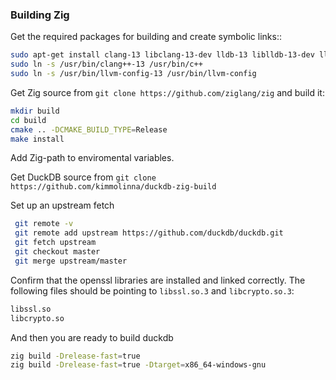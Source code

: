 ### Building Zig
Get the required packages for building and create symbolic links::
```bash
sudo apt-get install clang-13 libclang-13-dev lldb-13 liblldb-13-dev lld-13 llvm-13 libllvm13 lld-13 liblld-13-dev cmake
sudo ln -s /usr/bin/clang++-13 /usr/bin/c++
sudo ln -s /usr/bin/llvm-config-13 /usr/bin/llvm-config
```

Get Zig source from `git clone https://github.com/ziglang/zig` and build it:

```bash
mkdir build
cd build
cmake .. -DCMAKE_BUILD_TYPE=Release
make install
```
Add Zig-path to enviromental variables.

Get DuckDB source from `git clone https://github.com/kimmolinna/duckdb-zig-build`

Set up an upstream fetch
```bash
 git remote -v
 git remote add upstream https://github.com/duckdb/duckdb.git
 git fetch upstream
 git checkout master
 git merge upstream/master
```
Confirm that the openssl libraries are installed and linked correctly. The following files should be pointing to `libssl.so.3` and `libcrypto.so.3`:

```bash
libssl.so
libcrypto.so
```
And then you are ready to build duckdb
```bash
zig build -Drelease-fast=true
zig build -Drelease-fast=true -Dtarget=x86_64-windows-gnu
```
